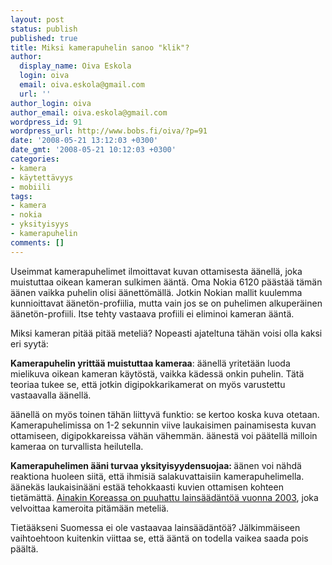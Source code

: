 ```yaml
---
layout: post
status: publish
published: true
title: Miksi kamerapuhelin sanoo "klik"?
author:
  display_name: Oiva Eskola
  login: oiva
  email: oiva.eskola@gmail.com
  url: ''
author_login: oiva
author_email: oiva.eskola@gmail.com
wordpress_id: 91
wordpress_url: http://www.bobs.fi/oiva/?p=91
date: '2008-05-21 13:12:03 +0300'
date_gmt: '2008-05-21 10:12:03 +0300'
categories:
- kamera
- käytettävyys
- mobiili
tags:
- kamera
- nokia
- yksityisyys
- kamerapuhelin
comments: []
---
```

<p>Useimmat kamerapuhelimet ilmoittavat kuvan ottamisesta äänellä, joka muistuttaa oikean kameran sulkimen ääntä. Oma Nokia 6120 päästää tämän äänen vaikka puhelin olisi äänettömällä. Jotkin Nokian mallit kuulemma kunnioittavat äänetön-profiilia, mutta vain jos se on puhelimen alkuperäinen äänetön-profiili. Itse tehty vastaava profiili ei eliminoi kameran ääntä.</p>
<p>Miksi kameran pitää pitää meteliä? Nopeasti ajateltuna tähän voisi olla kaksi eri syytä:</p>
<p><strong>Kamerapuhelin yrittää muistuttaa kameraa</strong>: äänellä yritetään luoda mielikuva oikean kameran käytöstä, vaikka kädessä onkin puhelin. Tätä teoriaa tukee se, että jotkin digipokkarikamerat on myös varustettu vastaavalla äänellä. </p>
<p>äänellä on myös toinen tähän liittyvä funktio: se kertoo koska kuva otetaan. Kamerapuhelimissa on 1-2 sekunnin viive laukaisimen painamisesta kuvan ottamiseen, digipokkareissa vähän vähemmän. äänestä voi päätellä milloin kameraa on turvallista heilutella.</p>
<p><strong>Kamerapuhelimen ääni turvaa yksityisyydensuojaa: </strong>äänen voi nähdä reaktiona huoleen siitä, että ihmisiä salakuvattaisiin kamerapuhelimella. äänekäs laukaisinääni estää tehokkaasti kuvien ottamisen kohteen tietämättä. <a href="http://www.zdnet.com.au/news/communications/soa/Camera-phones-must-click-in-Korea/0,130061791,120280927,00.htm">Ainakin Koreassa on puuhattu lainsäädäntöä vuonna 2003</a>, joka velvoittaa kameroita pitämään meteliä.</p>
<p>Tietääkseni Suomessa ei ole vastaavaa lainsäädäntöä? Jälkimmäiseen vaihtoehtoon kuitenkin viittaa se, että ääntä on todella vaikea saada pois päältä.</p>
